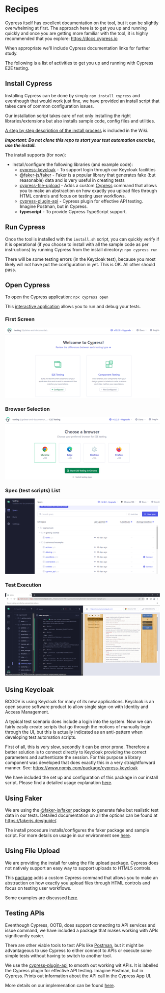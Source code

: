 # Recipes

Cypress itself has excellent documentation on the tool, but it can be slightly overwhelming at first. The approach here is to get you up and running quickly and once you are getting more familiar with the tool, it is highly recommended that you explore: https://docs.cypress.io

When appropriate we'll include Cypress documentation links for further study.

The following is a list of activities to get you up and running with Cypress E2E testing.

## Install Cypress

Installing Cypress can be done by simply `npm install cypress` and eventhough that would work just fine, we have provided an install script that takes care of common configuration issues.

Our installation script takes care of not only installing the right libraries/extensions but also installs sample code, config files and utilities.

[A step by step description of the install process](https://github.com/bcgov/automated-testing/wiki/Tool-Usage) is included in the Wiki.

**_Important: Do not clone this repo to start your test automation exercise, use the install._**

The install supports (for now):

- Install/configure the following libraries (and example code):
  - [cypress-keycloak](https://github.com/babangsund/cypress-keycloak) - To support login through our Keycloak facilities
  - [@faker-js/faker](https://fakerjs.dev/guide/) - Faker is a popular library that generates fake (but reasonable) data and is very useful in creating tests
  - [cypress-file-upload](https://www.npmjs.com/package/cypress-file-upload) - Adds a custom [Cypress](https://cypress.io/) command that allows you to make an abstraction on how exactly you upload files through HTML controls and focus on testing user workflows.
  - [cypress-plugin-api](https://github.com/filiphric/cypress-plugin-api) - Cypress plugin for effective API testing. Imagine Postman, but in Cypress.
  - **typescript** - To provide Cypress TypeScript support.

## Run Cypress

Once the tool is installed with the `install.sh` script, you can quickly verify if it is operational (if you choose to install with all the sample code as per instructions) by running Cypress from the install directory: `npx cypress run`

There will be some testing errors (in the Keycloak test), because you most likely will not have put the configuration in yet. This is OK. All other should pass.

## Open Cypress

To open the Cypress application: `npx cypress open`

This [interactive application](https://docs.cypress.io/guides/core-concepts/cypress-app) allows you to run and debug your tests.

### First Screen

![Initial View](https://github.com/bcgov/automated-testing/raw/main/media/cypress_main.png)

### Browser Selection

![Browser Selection](https://github.com/bcgov/automated-testing/raw/main/media/cypress_browser.png)

### Spec (test scripts) List

![Spec List](https://github.com/bcgov/automated-testing/raw/main/media/cypress_speclist.png)

### Test Execution

![Execution](https://github.com/bcgov/automated-testing/raw/main/media/toolconsole.png)

## Using Keycloak

BCGOV is using Keycloak for many of its new applications. Keycloak is an open source software product to allow single sign-on with Identity and Access Management.

A typical test scenario does include a login into the system. Now we can fairly easily create scripts that go through the motions of manually login through the UI, but this is actually indicated as an anti-pattern when developing test automation scripts.

First of all, this is very slow, secondly it can be error prone. Therefore a better solution is to connect directly to Keycloak providing the correct parameters and authenticate the session. For this purpose a library component was developed that does exactly this in a very straightforward manner. See: https://www.npmjs.com/package/cypress-keycloak

We have included the set up and configuration of this package in our install script. Please find a detailed usage explanation [here](https://github.com/bcgov/automated-testing/blob/main/tool-guidance/library/keycloak/README.md).

## Using Faker

We are using the [@faker-js/faker](https://www.npmjs.com/package/@faker-js/faker) package to generate fake but realistic test data in our tests. Detailed documentation on all the options can be found at https://fakerjs.dev/guide/.

The install procedure installs/configures the faker package and sample script. For more details on usage in our environment see [here](https://github.com/bcgov/automated-testing/blob/main/tool-guidance/library/faker/README.md).

## Using File Upload

We are providing the install for using the file upload package. Cypress does not natively support an easy way to support uploads to HTML5 controls.

This [package](https://www.npmjs.com/package/cypress-file-upload) adds a custom Cypress command that allows you to make an abstraction on how exactly you upload files through HTML controls and focus on testing user workflows.

Some examples are discussed [here](https://github.com/bcgov/automated-testing/blob/main/tool-guidance/library/file-upload/README.md).

## Testing APIs

Eventhough Cypress, OOTB, does support connecting to API services and issue command, we have included a package that makes working with APIs significantly easier.

There are other viable tools to test APIs like [Postman](https://www.postman.com/), but it might be advantageous to use Cypress to either connect to APIs or execute some simple tests without having to switch to another tool.

We use the [cypress-plugin-api](https://www.npmjs.com/package/cypress-plugin-api) to smooth out working wit APIs.
It is labelled the Cypress plugin for effective API testing. Imagine Postman, but in Cypress. Prints out information about the API call in the Cypress App UI.

More details on our implemenation can be found [here](https://github.com/bcgov/automated-testing/blob/main/tool-guidance/library/api/README.md).
